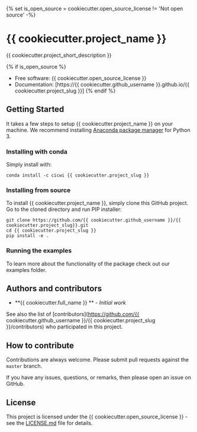 {% set is_open_source = cookiecutter.open_source_license != 'Not open source' -%}
# {{ cookiecutter.project_name }}

{{ cookiecutter.project_short_description }}

{% if is_open_source %}
* Free software: {{ cookiecutter.open_source_license }}
* Documentation: [https://{{ cookiecutter.github_username }}.github.io/{{ cookiecutter.project_slug }}]
{% endif %}

## Getting Started

It takes a few steps to setup {{ cookiecutter.project_name }} on your
machine. We recommend installing
[Anaconda package manager](https://www.anaconda.com/download/) for
Python 3.

### Installing with conda

Simply install with:
```
conda install -c cicwi {{ cookiecutter.project_slug }}
```

### Installing from source

To install {{ cookiecutter.project_name }}, simply clone this GitHub
project. Go to the cloned directory and run PIP installer:
```
git clone https://github.com/{{ cookiecutter.github_username }}/{{ cookiecutter.project_slug}}.git
cd {{ cookiecutter.project_slug }}
pip install -e .
```

### Running the examples

To learn more about the functionality of the package check out our
examples folder.

## Authors and contributors

* **{{ cookiecutter.full_name }} ** - *Initial work*

See also the list of [contributors](https://github.com/{{ cookiecutter.github_username }}/{{ cookiecutter.project_slug }}/contributors) who participated in this project.

## How to contribute

Contributions are always welcome. Please submit pull requests against the `master` branch.

If you have any issues, questions, or remarks, then please open an issue on GitHub.

## License

This project is licensed under the {{ cookiecutter.open_source_license }} - see the [LICENSE.md](LICENSE.md) file for details.
